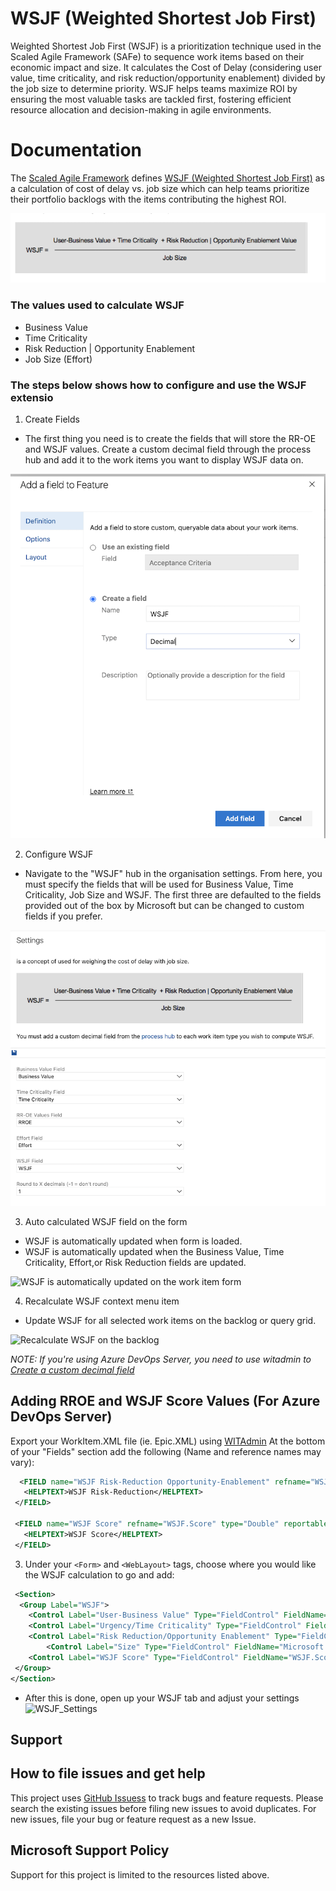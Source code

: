 # WSJF (Weighted Shortest Job First)

Weighted Shortest Job First (WSJF) is a prioritization technique used in the Scaled Agile Framework (SAFe) to sequence work items based on their economic impact and size. It calculates the Cost of Delay (considering user value, time criticality, and risk reduction/opportunity enablement) divided by the job size to determine priority. WSJF helps teams maximize ROI by ensuring the most valuable tasks are tackled first, fostering efficient resource allocation and decision-making in agile environments.

# Documentation

The [Scaled Agile Framework](http://www.scaledagileframework.com) defines [WSJF (Weighted Shortest Job First)](http://www.scaledagileframework.com/wsjf/) as a calculation of cost of delay vs. job size which can help teams prioritize their portfolio backlogs with the items contributing the highest ROI.

![WSJF = Business Value + Time Criticality + Risk Reduction | Opportunity Enablement /Effort](marketplace/WSJF-used-values.png)

### The values used to calculate WSJF

- Business Value
- Time Criticality
- Risk Reduction | Opportunity Enablement
- Job Size (Effort)

### The steps below shows how to configure and use the WSJF extensio

1. Create Fields

- The first thing you need is to create the fields that will store the RR-OE and WSJF values. Create a custom decimal field through the process hub and add it to the work items you want to display WSJF data on.

![Create a custom decimal field](marketplace/WSJF-create-fields.png)

2. Configure WSJF

- Navigate to the "WSJF" hub in the organisation settings. From here, you must specify the fields that will be used for Business Value, Time Criticality, Job Size and WSJF. The first three are defaulted to the fields provided out of the box by Microsoft but can be changed to custom fields if you prefer.

![WSJF displaying on the work item form](marketplace/WSJF-Setting.png)

3. Auto calculated WSJF field on the form

- WSJF is automatically updated when form is loaded.
- WSJF is automatically updated when the Business Value, Time Criticality, Effort,or Risk Reduction fields are updated.

![WSJF is automatically updated on the work item form](marketplace/AutoCalcWSJF.gif)

4. Recalculate WSJF context menu item

- Update WSJF for all selected work items on the backlog or query grid.

![Recalculate WSJF on the backlog](marketplace/RecalculateWSJF.gif)

_NOTE: If you're using Azure DevOps Server, you need to use witadmin to [Create a custom decimal field](https://www.visualstudio.com/en-us/docs/work/customize/add-modify-field#to-add-a-custom-field)_

## Adding RROE and WSJF Score Values (For Azure DevOps Server)

Export your WorkItem.XML file (ie. Epic.XML) using [WITAdmin](https://learn.microsoft.com/en-us/previous-versions/azure/devops/reference/witadmin/witadmin-import-export-manage-wits?view=tfs-2018)
At the bottom of your "Fields" section add the following (Name and reference names may vary):

```xml
  <FIELD name="WSJF Risk-Reduction Opportunity-Enablement" refname="WSJF.RROEValue" type="Integer" reportable="dimension">
   <HELPTEXT>WSJF Risk-Reduction</HELPTEXT>
 </FIELD>

 <FIELD name="WSJF Score" refname="WSJF.Score" type="Double" reportable="dimension">
   <HELPTEXT>WSJF Score</HELPTEXT>
 </FIELD>
```

3.  Under your `<Form>` and `<WebLayout>` tags, choose where you would like the WSJF calculation to go and add:

```xml
 <Section>
  <Group Label="WSJF">
    <Control Label="User-Business Value" Type="FieldControl" FieldName="Microsoft.Azure DevOps.Common.BusinessValue" EmptyText="[Numbered Value]" />
    <Control Label="Urgency/Time Criticality" Type="FieldControl" FieldName="Microsoft.Azure DevOps.Common.TimeCriticality" EmptyText="[Numbered Value]" />
    <Control Label="Risk Reduction/Opportunity Enablement" Type="FieldControl" FieldName="WSJF.RROEValue" EmptyText="[Numbered Value]" />
		<Control Label="Size" Type="FieldControl" FieldName="Microsoft.Azure DevOps.Scheduling.Effort" EmptyText="[Numbered Value]" />
    <Control Label="WSJF Score" Type="FieldControl" FieldName="WSJF.Score" EmptyText="[Numbered Value]" />
 </Group>
</Section>
```

- After this is done, open up your WSJF tab and adjust your settings
  ![WSJF_Settings](marketplace/WSJF_Settings.png)

## Support

## How to file issues and get help

This project uses [GitHub Issuess](https://github.com/microsoft/AzureDevOps-WSJF-Extension/issue) to track bugs and feature requests. Please search the existing issues before filing new issues to avoid duplicates. For new issues, file your bug or feature request as a new Issue.

## Microsoft Support Policy

Support for this project is limited to the resources listed above.